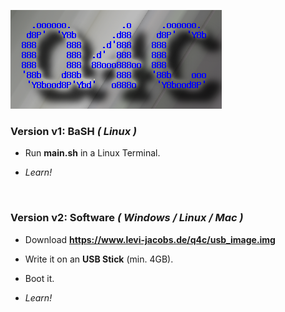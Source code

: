 ![Q4C](https://github.com/jcobs-engine/q4c/blob/master/q4c_logo.png)

### Version v1: BaSH *( Linux )* ###

- Run **main.sh** in a Linux Terminal.

- *Learn!*

  ​

### Version v2: Software *( Windows / Linux / Mac )* ###

- Download **https://www.levi-jacobs.de/q4c/usb_image.img**

- Write it on an **USB Stick** (min. 4GB).

- Boot it.

- *Learn!*

  ​

